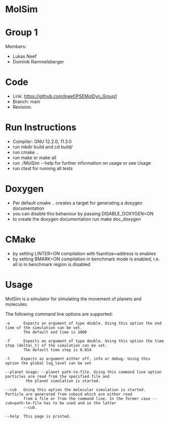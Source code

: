 MolSim
===

# Group 1 #
Members:
* Lukas Neef
* Dominik Rammelsberger

# Code #
* Link: https://github.com/lneef/PSEMolDyn_Group1
* Branch: main
* Revision: 

# Run Instructions #
* Compiler: GNU 12.2.0, 11.3.0
* run mkdir build and cd build/
* run cmake ..
* run make or make all
* run ./MolSim --help for further information on usage or see Usage
* run ctest for running all tests

# Doxygen #
* Per default cmake .. creates a target for generating a doxygen documentation
* you can disable this behaviour by passing DISABLE\_DOXYGEN=ON
* to create the doxygen documentation run make doc\_doxygen

# CMake #
* by setting LINTER=ON compilation with fsanitize=address is enables
* by setting BMARK=ON compilation in benchmark mode is enabled, i.e. all io in benchmark region is disabled

# Usage #
MolSim is a simulator for simulating the movement of planets and molecules.

The following command line options are supported:

    -e      Expects an argument of type double. Using this option the end time of the simulation can be set.
            The default end time is 1000

    -f      Expects an argument of type double. Using this option the time step (delta\_t) of the simulation can be set.
            The default time step is 0.014

    -l     Expects as argument either off, info or debug. Using this option the global log_level can be set

    --planet Usage: --planet path-to-file. Using this command line option particles are read from the specified file and
             the planet simulation is started.

    --cub   Using this option the molecular simulation is started. Particle are generated from cuboid which are either read
            from a file or from the command line. In the former case --cub=path-to-file has to be used and in the latter
            --cub.

    --help  This page is printed.